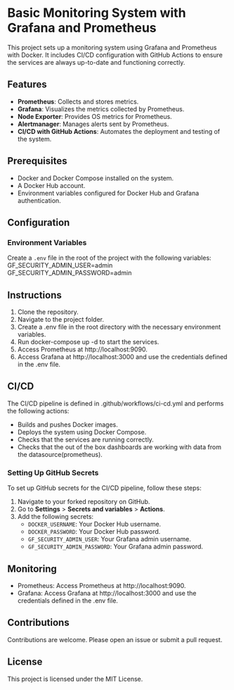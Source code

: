 # Basic Monitoring System with Grafana and Prometheus

This project sets up a monitoring system using Grafana and Prometheus with Docker. It includes CI/CD configuration with GitHub Actions to ensure the services are always up-to-date and functioning correctly.

## Features

- **Prometheus**: Collects and stores metrics.
- **Grafana**: Visualizes the metrics collected by Prometheus.
- **Node Exporter**: Provides OS metrics for Prometheus.
- **Alertmanager**: Manages alerts sent by Prometheus.
- **CI/CD with GitHub Actions**: Automates the deployment and testing of the system.

## Prerequisites

- Docker and Docker Compose installed on the system.
- A Docker Hub account.
- Environment variables configured for Docker Hub and Grafana authentication.

## Configuration

### Environment Variables

Create a `.env` file in the root of the project with the following variables:
GF_SECURITY_ADMIN_USER=admin
GF_SECURITY_ADMIN_PASSWORD=admin

## Instructions

1. Clone the repository.
2. Navigate to the project folder.
3. Create a .env file in the root directory with the necessary environment variables.
4. Run docker-compose up -d to start the services.
5. Access Prometheus at http://localhost:9090.
6. Access Grafana at http://localhost:3000 and use the credentials defined in the .env file.

## CI/CD

The CI/CD pipeline is defined in .github/workflows/ci-cd.yml and performs the following actions:

- Builds and pushes Docker images.
- Deploys the system using Docker Compose.
- Checks that the services are running correctly.
- Checks that the out of the box dashboards are working with data from the datasource(prometheus).


### Setting Up GitHub Secrets

To set up GitHub secrets for the CI/CD pipeline, follow these steps:

1. Navigate to your forked repository on GitHub.
2. Go to **Settings** > **Secrets and variables** > **Actions**.
3. Add the following secrets:
   - `DOCKER_USERNAME`: Your Docker Hub username.
   - `DOCKER_PASSWORD`: Your Docker Hub password.
   - `GF_SECURITY_ADMIN_USER`: Your Grafana admin username.
   - `GF_SECURITY_ADMIN_PASSWORD`: Your Grafana admin password.


## Monitoring

- Prometheus: Access Prometheus at http://localhost:9090.
- Grafana: Access Grafana at http://localhost:3000 and use the credentials defined in the .env file.

## Contributions

Contributions are welcome. Please open an issue or submit a pull request.

## License

This project is licensed under the MIT License.

